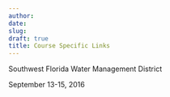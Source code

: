 ```yaml
---
author: 
date: 
slug: 
draft: true
title: Course Specific Links
---
```

Southwest Florida Water Management District

September 13-15, 2016

[](http://dev-owi.usgs.gov-website.s3-website-us-west-2.amazonaws.com/R/introR-SWFLWMD-Sep16/)
